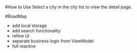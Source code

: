 #How to Use
Select a city in the city list to view the detail page.

#RoadMap
- add local storage
- add search functionality
- refine UI
- separate business logic from ViewModel
- full reactive